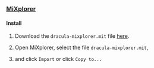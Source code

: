 ### [MiXplorer](https://mixplorer.com/)

#### Install

1. Download the `dracula-mixplorer.mit` file [here](https://github.com/kybo15/dracula-mixplorer/releases/download/v0.1.0/dracula-mixplorer.mit).

2. Open MiXplorer, select the file `dracula-mixplorer.mit`,
3. and click `Import` or click `Copy to...`
